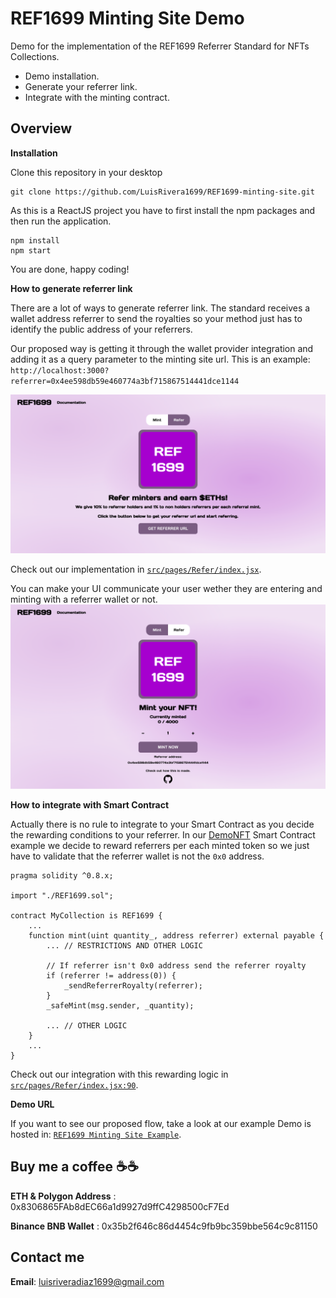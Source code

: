 # REF1699 Minting Site Demo

Demo for the implementation of the REF1699 Referrer Standard for NFTs Collections.
- Demo installation. 
- Generate your referrer link.
- Integrate with the minting contract.

## Overview
**Installation**

Clone this repository in your desktop

    git clone https://github.com/LuisRivera1699/REF1699-minting-site.git

As this is a ReactJS project you have to first install the npm packages and then run the application.

    npm install
    npm start

You are done, happy coding! 

**How to generate referrer link**

There are a lot of ways to generate referrer link. The standard receives a wallet address referrer to send the royalties so your method just has to identify the public address of your referrers.

Our proposed way is getting it through the wallet provider integration and adding it as a query parameter to the minting site url. This is an example: `http://localhost:3000?referrer=0x4ee598db59e460774a3bf715867514441dce1144`

![Get referrer link](https://raw.githubusercontent.com/LuisRivera1699/REF1699-minting-site/main/public/refer.png)

Check out our implementation in [`src/pages/Refer/index.jsx`](https://github.com/LuisRivera1699/REF1699-minting-site/blob/main/src/pages/Refer/index.jsx).

You can make your UI communicate your user wether they are entering and minting with a referrer wallet or not.
![Referrer minting](https://raw.githubusercontent.com/LuisRivera1699/REF1699-minting-site/main/public/mint.png)

**How to integrate with Smart Contract**

Actually there is no rule to integrate to your Smart Contract as you decide the rewarding conditions to your referrer. In our [DemoNFT](https://github.com/LuisRivera1699/REF1699-standard) Smart Contract example we decide to reward referrers per each minted token so we just have to validate that the referrer wallet is not the `0x0` address.

    pragma solidity ^0.8.x;
    
    import "./REF1699.sol";
    
    contract MyCollection is REF1699 {
	    ...
	    function mint(uint quantity_, address referrer) external payable {
		    ... // RESTRICTIONS AND OTHER LOGIC
		    
		    // If referrer isn't 0x0 address send the referrer royalty
		    if (referrer != address(0)) {
			    _sendReferrerRoyalty(referrer);
			}
			_safeMint(msg.sender, _quantity);
			
		    ... // OTHER LOGIC
	    }
	    ...
    }
Check out our integration with this rewarding logic in [`src/pages/Refer/index.jsx:90`](https://github.com/LuisRivera1699/REF1699-minting-site/blob/42826113a0f7be600394ed9061ce0374750d46bb/src/pages/Mint/index.jsx#L90).

**Demo URL**

If you want to see our proposed flow, take a look at our example Demo is hosted in: [`REF1699 Minting Site Example`](https://ref-1699-minting-site.vercel.app/).

## Buy me a coffee ☕☕
**ETH & Polygon Address** : 
0x8306865FAb8dEC66a1d9927d9ffC4298500cF7Ed

**Binance BNB Wallet** : 
0x35b2f646c86d4454c9fb9bc359bbe564c9c81150
## Contact me
**Email**: luisriveradiaz1699@gmail.com
